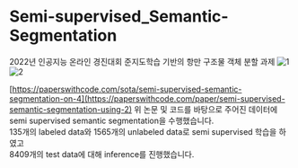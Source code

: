 # Semi-supervised_Semantic-Segmentation
2022년 인공지능 온라인 경진대회 준지도학습 기반의 항만 구조물 객체 분할 과제
![1](https://user-images.githubusercontent.com/24906028/174721038-616f9b3d-7e9e-40f7-a984-01887655dc46.png)
![2](https://user-images.githubusercontent.com/24906028/174721045-52780563-3576-4ea1-8118-15972fae9e75.png)

[https://paperswithcode.com/sota/semi-supervised-semantic-segmentation-on-4](https://paperswithcode.com/paper/semi-supervised-semantic-segmentation-using-2)
위 논문 및 코드를 바탕으로 주어진 데이터에 semi supervised semantic segmentation을 수행했습니다.  
135개의 labeled data와 1565개의 unlabeled data로 semi supervised 학습을 하였고  
8409개의 test data에 대해 inference를 진행했습니다.
